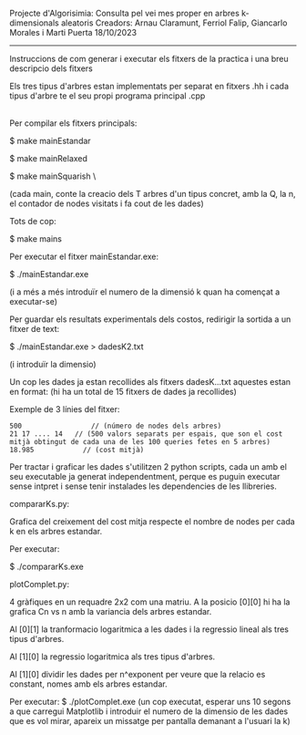 Projecte d'Algorisimia: Consulta pel vei mes proper en arbres k-dimensionals aleatoris
Creadors: Arnau Claramunt, Ferriol Falip, Giancarlo Morales i Marti Puerta
18/10/2023

---

Instruccions de com generar i executar els fitxers de la practica i una breu descripcio dels fitxers


Els tres tipus d'arbres estan implementats per separat en fitxers .hh i cada tipus d'arbre te el seu propi programa principal .cpp <br /><br />


Per compilar els fitxers principals:


$ make mainEstandar

$ make mainRelaxed

$ make mainSquarish \\


(cada main, conte la creacio dels T arbres d'un tipus concret, amb la Q, la n, el contador de nodes visitats i fa cout de les dades)


Tots de cop:

$ make mains



Per executar el fitxer mainEstandar.exe:

$ ./mainEstandar.exe

  (i a més a més introduïr el numero de la dimensió k quan ha començat a executar-se)
  
   
Per guardar els resultats experimentals dels costos, redirigir la sortida a un fitxer de text:

$ ./mainEstandar.exe > dadesK2.txt 

  (i introduïr la dimensio)
  



Un cop les dades ja estan recollides als fitxers dadesK...txt aquestes estan en format: (hi ha un total de 15 fitxers de dades ja recollides)


  Exemple de 3 línies del fitxer:

    500 		        // (número de nodes dels arbres)
    21 17 .... 14   // (500 valors separats per espais, que son el cost mitjà obtingut de cada una de les 100 queries fetes en 5 arbres)
    18.985		      // (cost mitjà)



Per tractar i graficar les dades s'utilitzen 2 python scripts, cada un amb el seu executable ja generat independentment, perque es puguin 
executar sense intpret i sense tenir instalades les dependencies de les llibreries.


compararKs.py:

  Grafica del creixement del cost mitja respecte el nombre de nodes per cada k en els arbres estandar.


  Per executar:
  
  $ ./compararKs.exe


plotComplet.py:

4 gràfiques en un requadre 2x2 com una matriu. A la posicio [0][0] hi ha la grafica Cn vs n amb la variancia dels arbres estandar.

Al [0][1] la tranformacio logaritmica a les dades i la regressio lineal als tres tipus d'arbres.

Al [1][0] la regressio logaritmica als tres tipus d'arbres.

Al [1][0] dividir les dades per n^exponent per veure que la relacio es constant, nomes amb els arbres estandar.

Per executar:
$ ./plotComplet.exe
(un cop executat, esperar uns 10 segons a que carregui Matplotlib i introduir el numero de la dimensio de les dades que es vol mirar, 
apareix un missatge per pantalla demanant a l'usuari la k)
